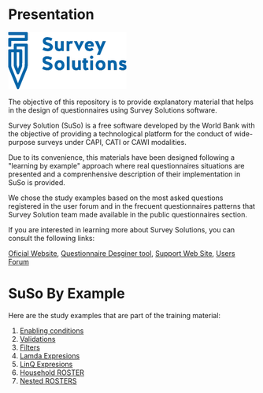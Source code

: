 # Presentation
![](images/SUSO.png)

The objective of this repository is to provide explanatory material that helps in the design of questionnaires using Survey Solutions software.

Survey Solution (SuSo) is a free software developed by the World Bank with the objective of providing a technological platform for the conduct of wide-purpose surveys under CAPI, CATI or CAWI modalities.

Due to its convenience, this materials have been designed following a "learning by example" approach where real questionnaires situations are presented and a comprenhensive description of their implementation in SuSo is provided.

We chose the study examples based on the most asked questions registered in the user forum and in the frecuent questionnaires patterns that Survey Solution team made available in the public questionnaires section.

If you are interested in learning more about Survey Solutions, you can consult the following links:

[Oficial Website](https://mysurvey.solutions/),
[Questionnaire Desginer tool](https://designer.mysurvey.solutions/questionnaire/my),
[Support Web Site](https://support.mysurvey.solutions/),
[Users Forum](https://forum.mysurvey.solutions/)

# SuSo By Example

Here are the study examples that are part of the training material:

1. [Enabling conditions](https://github.com/aguinada/susobyexample)
2. [Validations](https://github.com/aguinada/susobyexample)
3. [Filters](https://github.com/aguinada/susobyexample)
4. [Lamda Expresions](https://github.com/aguinada/susobyexample)
5. [LinQ Expresions](https://github.com/aguinada/susobyexample)
6. [Household ROSTER](examples/HouseholdROSTER.md)
7. [Nested ROSTERS](https://github.com/aguinada/susobyexample)
